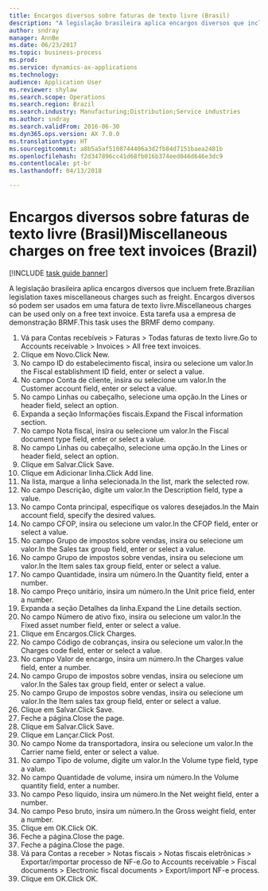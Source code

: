 ```yaml
--- 
title: Encargos diversos sobre faturas de texto livre (Brasil)
description: "A legislação brasileira aplica encargos diversos que incluem frete."
author: sndray
manager: AnnBe
ms.date: 06/23/2017
ms.topic: business-process
ms.prod: 
ms.service: dynamics-ax-applications
ms.technology: 
audience: Application User
ms.reviewer: shylaw
ms.search.scope: Operations
ms.search.region: Brazil
ms.search.industry: Manufacturing;Distribution;Service industries
ms.author: sndray
ms.search.validFrom: 2016-06-30
ms.dyn365.ops.version: AX 7.0.0
ms.translationtype: HT
ms.sourcegitcommit: a8b5a5af5108744406a3d2fb84d7151baea2481b
ms.openlocfilehash: f2d347896cc41d68fb016b374eed046d646e3dc9
ms.contentlocale: pt-br
ms.lasthandoff: 04/13/2018

---
```

# <a name="miscellaneous-charges-on-free-text-invoices-brazil"></a><span data-ttu-id="7ead3-103">Encargos diversos sobre faturas de texto livre (Brasil)</span><span class="sxs-lookup"><span data-stu-id="7ead3-103">Miscellaneous charges on free text invoices (Brazil)</span></span>

[!INCLUDE [task guide banner](../../includes/task-guide-banner.md)]

<span data-ttu-id="7ead3-104">A legislação brasileira aplica encargos diversos que incluem frete.</span><span class="sxs-lookup"><span data-stu-id="7ead3-104">Brazilian legislation taxes  miscellaneous charges such as freight.</span></span> <span data-ttu-id="7ead3-105">Encargos diversos só podem ser usados em uma fatura de texto livre.</span><span class="sxs-lookup"><span data-stu-id="7ead3-105">Miscellaneous charges can be used only on a free text invoice.</span></span> <span data-ttu-id="7ead3-106">Esta tarefa usa a empresa de demonstração BRMF.</span><span class="sxs-lookup"><span data-stu-id="7ead3-106">This task uses the BRMF demo company.</span></span>

1. <span data-ttu-id="7ead3-107">Vá para Contas recebíveis > Faturas > Todas faturas de texto livre.</span><span class="sxs-lookup"><span data-stu-id="7ead3-107">Go to Accounts receivable > Invoices > All free text invoices.</span></span>
2. <span data-ttu-id="7ead3-108">Clique em Novo.</span><span class="sxs-lookup"><span data-stu-id="7ead3-108">Click New.</span></span>
3. <span data-ttu-id="7ead3-109">No campo ID do estabelecimento fiscal, insira ou selecione um valor.</span><span class="sxs-lookup"><span data-stu-id="7ead3-109">In the Fiscal establishment ID field, enter or select a value.</span></span>
4. <span data-ttu-id="7ead3-110">No campo Conta de cliente, insira ou selecione um valor.</span><span class="sxs-lookup"><span data-stu-id="7ead3-110">In the Customer account field, enter or select a value.</span></span>
5. <span data-ttu-id="7ead3-111">No campo Linhas ou cabeçalho, selecione uma opção.</span><span class="sxs-lookup"><span data-stu-id="7ead3-111">In the Lines or header field, select an option.</span></span>
6. <span data-ttu-id="7ead3-112">Expanda a seção Informações fiscais.</span><span class="sxs-lookup"><span data-stu-id="7ead3-112">Expand the Fiscal information section.</span></span>
7. <span data-ttu-id="7ead3-113">No campo Nota fiscal, insira ou selecione um valor.</span><span class="sxs-lookup"><span data-stu-id="7ead3-113">In the Fiscal document type field, enter or select a value.</span></span>
8. <span data-ttu-id="7ead3-114">No campo Linhas ou cabeçalho, selecione uma opção.</span><span class="sxs-lookup"><span data-stu-id="7ead3-114">In the Lines or header field, select an option.</span></span>
9. <span data-ttu-id="7ead3-115">Clique em Salvar.</span><span class="sxs-lookup"><span data-stu-id="7ead3-115">Click Save.</span></span>
10. <span data-ttu-id="7ead3-116">Clique em Adicionar linha.</span><span class="sxs-lookup"><span data-stu-id="7ead3-116">Click Add line.</span></span>
11. <span data-ttu-id="7ead3-117">Na lista, marque a linha selecionada.</span><span class="sxs-lookup"><span data-stu-id="7ead3-117">In the list, mark the selected row.</span></span>
12. <span data-ttu-id="7ead3-118">No campo Descrição, digite um valor.</span><span class="sxs-lookup"><span data-stu-id="7ead3-118">In the Description field, type a value.</span></span>
13. <span data-ttu-id="7ead3-119">No campo Conta principal, especifique os valores desejados.</span><span class="sxs-lookup"><span data-stu-id="7ead3-119">In the Main account field, specify the desired values.</span></span>
14. <span data-ttu-id="7ead3-120">No campo CFOP, insira ou selecione um valor.</span><span class="sxs-lookup"><span data-stu-id="7ead3-120">In the CFOP field, enter or select a value.</span></span>
15. <span data-ttu-id="7ead3-121">No campo Grupo de impostos sobre vendas, insira ou selecione um valor.</span><span class="sxs-lookup"><span data-stu-id="7ead3-121">In the Sales tax group field, enter or select a value.</span></span>
16. <span data-ttu-id="7ead3-122">No campo Grupo de impostos sobre vendas, insira ou selecione um valor.</span><span class="sxs-lookup"><span data-stu-id="7ead3-122">In the Item sales tax group field, enter or select a value.</span></span>
17. <span data-ttu-id="7ead3-123">No campo Quantidade, insira um número.</span><span class="sxs-lookup"><span data-stu-id="7ead3-123">In the Quantity field, enter a number.</span></span>
18. <span data-ttu-id="7ead3-124">No campo Preço unitário, insira um número.</span><span class="sxs-lookup"><span data-stu-id="7ead3-124">In the Unit price field, enter a number.</span></span>
19. <span data-ttu-id="7ead3-125">Expanda a seção Detalhes da linha.</span><span class="sxs-lookup"><span data-stu-id="7ead3-125">Expand the Line details section.</span></span>
20. <span data-ttu-id="7ead3-126">No campo Número de ativo fixo, insira ou selecione um valor.</span><span class="sxs-lookup"><span data-stu-id="7ead3-126">In the Fixed asset number field, enter or select a value.</span></span>
21. <span data-ttu-id="7ead3-127">Clique em Encargos.</span><span class="sxs-lookup"><span data-stu-id="7ead3-127">Click Charges.</span></span>
22. <span data-ttu-id="7ead3-128">No campo Código de cobranças, insira ou selecione um valor.</span><span class="sxs-lookup"><span data-stu-id="7ead3-128">In the Charges code field, enter or select a value.</span></span>
23. <span data-ttu-id="7ead3-129">No campo Valor de encargo, insira um número.</span><span class="sxs-lookup"><span data-stu-id="7ead3-129">In the Charges value field, enter a number.</span></span>
24. <span data-ttu-id="7ead3-130">No campo Grupo de impostos sobre vendas, insira ou selecione um valor.</span><span class="sxs-lookup"><span data-stu-id="7ead3-130">In the Sales tax group field, enter or select a value.</span></span>
25. <span data-ttu-id="7ead3-131">No campo Grupo de impostos sobre vendas, insira ou selecione um valor.</span><span class="sxs-lookup"><span data-stu-id="7ead3-131">In the Item sales tax group field, enter or select a value.</span></span>
26. <span data-ttu-id="7ead3-132">Clique em Salvar.</span><span class="sxs-lookup"><span data-stu-id="7ead3-132">Click Save.</span></span>
27. <span data-ttu-id="7ead3-133">Feche a página.</span><span class="sxs-lookup"><span data-stu-id="7ead3-133">Close the page.</span></span>
28. <span data-ttu-id="7ead3-134">Clique em Salvar.</span><span class="sxs-lookup"><span data-stu-id="7ead3-134">Click Save.</span></span>
29. <span data-ttu-id="7ead3-135">Clique em Lançar.</span><span class="sxs-lookup"><span data-stu-id="7ead3-135">Click Post.</span></span>
30. <span data-ttu-id="7ead3-136">No campo Nome da transportadora, insira ou selecione um valor.</span><span class="sxs-lookup"><span data-stu-id="7ead3-136">In the Carrier name field, enter or select a value.</span></span>
31. <span data-ttu-id="7ead3-137">No campo Tipo de volume, digite um valor.</span><span class="sxs-lookup"><span data-stu-id="7ead3-137">In the Volume type field, type a value.</span></span>
32. <span data-ttu-id="7ead3-138">No campo Quantidade de volume, insira um número.</span><span class="sxs-lookup"><span data-stu-id="7ead3-138">In the Volume quantity field, enter a number.</span></span>
33. <span data-ttu-id="7ead3-139">No campo Peso líquido, insira um número.</span><span class="sxs-lookup"><span data-stu-id="7ead3-139">In the Net weight field, enter a number.</span></span>
34. <span data-ttu-id="7ead3-140">No campo Peso bruto, insira um número.</span><span class="sxs-lookup"><span data-stu-id="7ead3-140">In the Gross weight field, enter a number.</span></span>
35. <span data-ttu-id="7ead3-141">Clique em OK.</span><span class="sxs-lookup"><span data-stu-id="7ead3-141">Click OK.</span></span>
36. <span data-ttu-id="7ead3-142">Feche a página.</span><span class="sxs-lookup"><span data-stu-id="7ead3-142">Close the page.</span></span>
37. <span data-ttu-id="7ead3-143">Feche a página.</span><span class="sxs-lookup"><span data-stu-id="7ead3-143">Close the page.</span></span>
38. <span data-ttu-id="7ead3-144">Vá para Contas a receber > Notas fiscais > Notas fiscais eletrônicas > Exportar/importar processo de NF-e.</span><span class="sxs-lookup"><span data-stu-id="7ead3-144">Go to Accounts receivable > Fiscal documents > Electronic fiscal documents > Export/import NF-e process.</span></span>
39. <span data-ttu-id="7ead3-145">Clique em OK.</span><span class="sxs-lookup"><span data-stu-id="7ead3-145">Click OK.</span></span>


